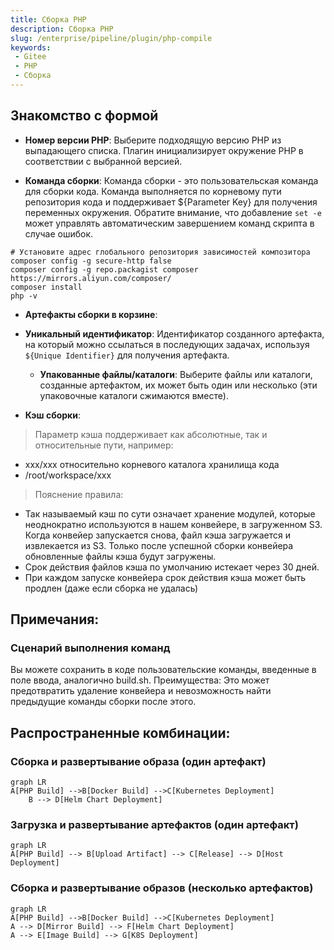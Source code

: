 ```yaml
---
title: Сборка PHP
description: Сборка PHP
slug: /enterprise/pipeline/plugin/php-compile
keywords:
 - Gitee
 - PHP
 - Сборка
---
```


## Знакомство с формой

- **Номер версии PHP**: Выберите подходящую версию PHP из выпадающего списка. Плагин инициализирует окружение PHP в соответствии с выбранной версией.

- **Команда сборки**: Команда сборки - это пользовательская команда для сборки кода. Команда выполняется по корневому пути репозитория кода и поддерживает ${Parameter Key} для получения переменных окружения. Обратите внимание, что добавление `set -e` может управлять автоматическим завершением команд скрипта в случае ошибок.

```shell
# Установите адрес глобального репозитория зависимостей композитора
composer config -g secure-http false
composer config -g repo.packagist composer https://mirrors.aliyun.com/composer/
composer install
php -v
```

- **Артефакты сборки в корзине**:
- **Уникальный идентификатор**: Идентификатор созданного артефакта, на который можно ссылаться в последующих задачах, используя `${Unique Identifier}` для получения артефакта.
    - **Упакованные файлы/каталоги**: Выберите файлы или каталоги, созданные артефактом, их может быть один или несколько (эти упаковочные каталоги сжимаются вместе).

- **Кэш сборки**:

> Параметр кэша поддерживает как абсолютные, так и относительные пути, например:

- xxx/xxx относительно корневого каталога хранилища кода
- /root/workspace/xxx

> Пояснение правила:

- Так называемый кэш по сути означает хранение модулей, которые неоднократно используются в нашем конвейере, в загруженном S3. Когда конвейер запускается снова, файл кэша загружается и извлекается из S3.
Только после успешной сборки конвейера обновленные файлы кэша будут загружены.
- Срок действия файлов кэша по умолчанию истекает через 30 дней.
- При каждом запуске конвейера срок действия кэша может быть продлен (даже если сборка не удалась)

## Примечания:

### Сценарий выполнения команд

Вы можете сохранить в коде пользовательские команды, введенные в поле ввода, аналогично build.sh. Преимущества: Это может предотвратить удаление конвейера и невозможность найти предыдущие команды сборки после этого.

## Распространенные комбинации:

### Сборка и развертывание образа (один артефакт)

```mermaid
graph LR
A[PHP Build] -->B[Docker Build] -->C[Kubernetes Deployment]
    B --> D[Helm Chart Deployment]
```

### Загрузка и развертывание артефактов (один артефакт)

```mermaid
graph LR
A[PHP Build] --> B[Upload Artifact] --> C[Release] --> D[Host Deployment]
```

### Сборка и развертывание образов (несколько артефактов)

```mermaid
graph LR
A[PHP Build] -->B[Docker Build] -->C[Kubernetes Deployment]
A --> D[Mirror Build] --> F[Helm Chart Deployment]
A --> E[Image Build] --> G[K8S Deployment]
```